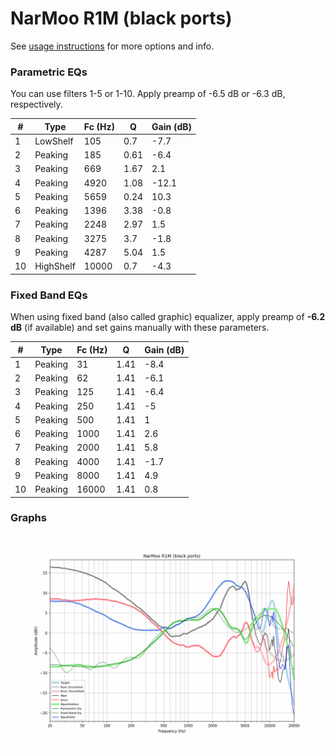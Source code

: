 # NarMoo R1M (black ports)
See [usage instructions](https://github.com/jaakkopasanen/AutoEq#usage) for more options and info.

### Parametric EQs
You can use filters 1-5 or 1-10. Apply preamp of -6.5 dB or -6.3 dB, respectively.

|   # | Type      |   Fc (Hz) |    Q |   Gain (dB) |
|-----|-----------|-----------|------|-------------|
|   1 | LowShelf  |       105 | 0.7  |        -7.7 |
|   2 | Peaking   |       185 | 0.61 |        -6.4 |
|   3 | Peaking   |       669 | 1.67 |         2.1 |
|   4 | Peaking   |      4920 | 1.08 |       -12.1 |
|   5 | Peaking   |      5659 | 0.24 |        10.3 |
|   6 | Peaking   |      1396 | 3.38 |        -0.8 |
|   7 | Peaking   |      2248 | 2.97 |         1.5 |
|   8 | Peaking   |      3275 | 3.7  |        -1.8 |
|   9 | Peaking   |      4287 | 5.04 |         1.5 |
|  10 | HighShelf |     10000 | 0.7  |        -4.3 |

### Fixed Band EQs
When using fixed band (also called graphic) equalizer, apply preamp of **-6.2 dB** (if available) and set gains manually with these parameters.

|   # | Type    |   Fc (Hz) |    Q |   Gain (dB) |
|-----|---------|-----------|------|-------------|
|   1 | Peaking |        31 | 1.41 |        -8.4 |
|   2 | Peaking |        62 | 1.41 |        -6.1 |
|   3 | Peaking |       125 | 1.41 |        -6.4 |
|   4 | Peaking |       250 | 1.41 |        -5   |
|   5 | Peaking |       500 | 1.41 |         1   |
|   6 | Peaking |      1000 | 1.41 |         2.6 |
|   7 | Peaking |      2000 | 1.41 |         5.8 |
|   8 | Peaking |      4000 | 1.41 |        -1.7 |
|   9 | Peaking |      8000 | 1.41 |         4.9 |
|  10 | Peaking |     16000 | 1.41 |         0.8 |

### Graphs
![](./NarMoo%20R1M%20(black%20ports).png)
